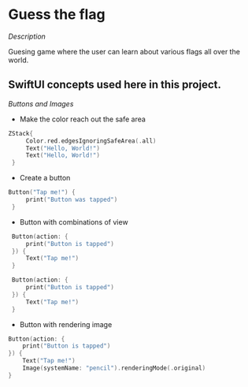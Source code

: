 #  Guess the flag
_Description_

Guesing game where the user can learn about various flags all over the world.

SwiftUI concepts used here in this project.
------------------------------------------------
*Buttons and Images*
- Make the color reach out  the safe area
```swift
ZStack{
     Color.red.edgesIgnoringSafeArea(.all)
     Text("Hello, World!")
     Text("Hello, World!")
 }
```

- Create a button
 ```swift
 Button("Tap me!") {
      print("Button was tapped")
  }
```
- Button with combinations of view
```swift
 Button(action: {
     print("Button is tapped")
 }) {
     Text("Tap me!")
 }
```

```swift
 Button(action: {
     print("Button is tapped")
 }) {
     Text("Tap me!")
 }
```
- Button with rendering image
```swift
Button(action: {
    print("Button is tapped")
}) {
    Text("Tap me!")
    Image(systemName: "pencil").renderingMode(.original)
}
```

